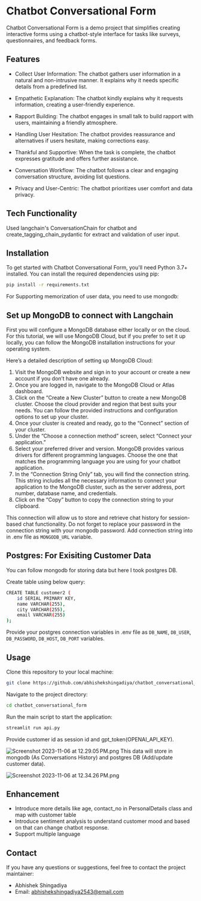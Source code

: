 
# Chatbot Conversational Form
Chatbot Conversational Form is a demo project that simplifies creating interactive forms using a chatbot-style interface for tasks like surveys, questionnaires, and feedback forms.

## Features
- Collect User Information: The chatbot gathers user information in a natural and non-intrusive manner. It explains why it needs specific details from a predefined list.

- Empathetic Explanation: The chatbot kindly explains why it requests information, creating a user-friendly experience.

- Rapport Building: The chatbot engages in small talk to build rapport with users, maintaining a friendly atmosphere.

- Handling User Hesitation: The chatbot provides reassurance and alternatives if users hesitate, making corrections easy.

- Thankful and Supportive: When the task is complete, the chatbot expresses gratitude and offers further assistance.

- Conversation Workflow: The chatbot follows a clear and engaging conversation structure, avoiding list questions.

- Privacy and User-Centric: The chatbot prioritizes user comfort and data privacy.



## Tech Functionality
Used langchain's ConversationChain for chatbot and create_tagging_chain_pydantic for extract and validation of user input.


## Installation

To get started with Chatbot Conversational Form, you'll need Python 3.7+ installed. You can install the required dependencies using pip:

```bash
pip install -r requirements.txt
```

For Supporting memorization of user data, you need to use mongodb:
## Set up MongoDB to connect with Langchain
First you will configure a MongoDB database either locally or on the cloud. For this tutorial, we will use MongoDB Cloud, but if you prefer to set it up locally, you can follow the MongoDB installation instructions for your operating system.

Here’s a detailed description of setting up MongoDB Cloud:

1. Visit the MongoDB website and sign in to your account or create a new account if you don’t have one already.
2. Once you are logged in, navigate to the MongoDB Cloud or Atlas dashboard.
3. Click on the “Create a New Cluster” button to create a new MongoDB cluster. Choose the cloud provider and region that best suits your needs. You can follow the provided instructions and configuration options to set up your cluster.
4. Once your cluster is created and ready, go to the “Connect” section of your cluster.
5. Under the “Choose a connection method” screen, select “Connect your application.”
6. Select your preferred driver and version. MongoDB provides various drivers for different programming languages. Choose the one that matches the programming language you are using for your chatbot application.
7. In the “Connection String Only” tab, you will find the connection string. This string includes all the necessary information to connect your application to the MongoDB cluster, such as the server address, port number, database name, and credentials.
8. Click on the “Copy” button to copy the connection string to your clipboard.

This connection will allow us to store and retrieve chat history for session-based chat functionality.
Do not forget to replace your password in the connection string with your mongodb password.
Add connection string into in .env file as `MONGODB_URL` variable.

## Postgres: For Exisiting Customer Data
You can follow mongodb for storing data but here I took postgres DB.

Create table using below query:
```bash
CREATE TABLE customer2 (
    id SERIAL PRIMARY KEY,
    name VARCHAR(255),
    city VARCHAR(255),
    email VARCHAR(255)
);
```
Provide your postgres connection variables in .env file as `DB_NAME`, `DB_USER`, `DB_PASSWORD`, `DB_HOST`, `DB_PORT` variables.


## Usage
Clone this repository to your local machine:
```bash
git clone https://github.com/abhishekshingadiya/chatbot_conversational_form.git
```

Navigate to the project directory:
```bash
cd chatbot_conversational_form
```

Run the main script to start the application:
```bash
streamlit run api.py 
```

Provide customer id as session id and gpt_token(OPENAI_API_KEY). 


![Screenshot 2023-11-06 at 12.29.05 PM.png](Screenshot%202023-11-06%20at%2012.29.05%E2%80%AFPM.png)
This data will store in mongodb (As Conversations History) and postgres DB (Add/update customer data).

![Screenshot 2023-11-06 at 12.34.26 PM.png](Screenshot%202023-11-06%20at%2012.34.26%E2%80%AFPM.png)

## Enhancement
- Introduce more details like age, contact_no in PersonalDetails class and map with customer table
- Introduce sentiment analysis to understand customer mood and based on that can change chatbot response.
- Support multiple language

## Contact

If you have any questions or suggestions, feel free to contact the project maintainer:

- Abhishek Shingadiya
- Email: abhishekshingadiya2543@email.com